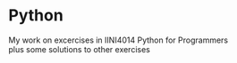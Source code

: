 # Python
My work on excercises in IINI4014 Python for Programmers  
plus some solutions to other exercises
